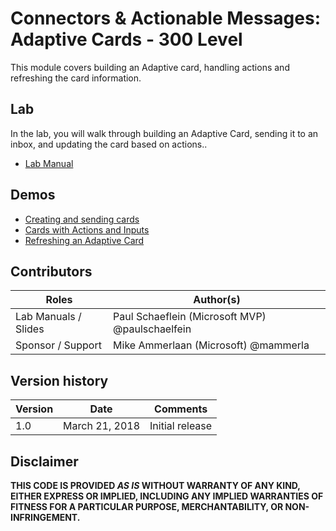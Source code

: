 # Connectors & Actionable Messages: Adaptive Cards - 300 Level

This module covers building an Adaptive card, handling actions and refreshing the card information.

## Lab

In the lab, you will walk through building an Adaptive Card, sending it to an inbox, and updating the card based on actions..

- [Lab Manual](./Lab.md)

## Demos

- [Creating and sending cards](./Demos/01-MessageCardPlayground)
- [Cards with Actions and Inputs](./Demos/02-CardWithActionAndInput)
- [Refreshing an Adaptive Card](./Demos/03-ActionableMessageWithRefreshCard)

## Contributors

|        Roles         |                        Author(s)                        |
| -------------------- | ------------------------------------------------------- |
| Lab Manuals / Slides | Paul Schaeflein (Microsoft MVP) @paulschaelfein         |
| Sponsor / Support    | Mike Ammerlaan (Microsoft) @mammerla                    |

## Version history

| Version |      Date      |    Comments     |
| ------- | -------------- | --------------- |
| 1.0     | March 21, 2018 | Initial release |

## Disclaimer

**THIS CODE IS PROVIDED *AS IS* WITHOUT WARRANTY OF ANY KIND, EITHER EXPRESS OR IMPLIED, INCLUDING ANY IMPLIED WARRANTIES OF FITNESS FOR A PARTICULAR PURPOSE, MERCHANTABILITY, OR NON-INFRINGEMENT.**